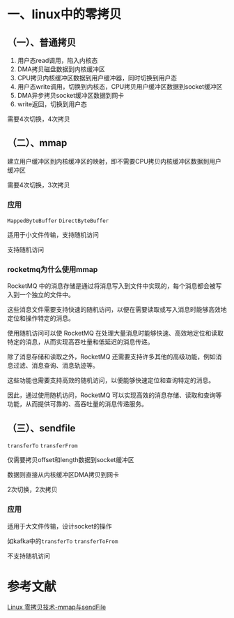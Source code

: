 # 一、linux中的零拷贝

## （一）、普通拷贝

1. 用户态read调用，陷入内核态
2. DMA拷贝磁盘数据到内核缓冲区
3. CPU拷贝内核缓冲区数据到用户缓冲器，同时切换到用户态
4. 用户态write调用，切换到内核态，CPU拷贝用户缓冲区数据到socket缓冲区
5. DMA异步拷贝socket缓冲区数据到网卡
6. write返回，切换到用户态

需要4次切换，4次拷贝

## （二）、mmap

建立用户缓冲区到内核缓冲区的映射，即不需要CPU拷贝内核缓冲区数据到用户缓冲区

需要4次切换，3次拷贝

### 应用

`MappedByteBuffer` `DirectByteBuffer` 

适用于小文件传输，支持随机访问

支持随机访问

### rocketmq为什么使用mmap

RocketMQ 中的消息存储是通过将消息写入到文件中实现的，每个消息都会被写入到一个独立的文件中。

这些消息文件需要支持快速的随机访问，以便在需要读取或写入消息时能够高效地定位和操作特定的消息。

使用随机访问可以使 RocketMQ 在处理大量消息时能够快速、高效地定位和读取特定的消息，从而实现高吞吐量和低延迟的消息传递。

除了消息存储和读取之外，RocketMQ 还需要支持许多其他的高级功能，例如消息过滤、消息查询、消息轨迹等。

这些功能也需要支持高效的随机访问，以便能够快速定位和查询特定的消息。

因此，通过使用随机访问，RocketMQ 可以实现高效的消息存储、读取和查询等功能，从而提供可靠的、高吞吐量的消息传递服务。

## （三）、sendfile

`transferTo` `transferFrom`

仅需要拷贝offset和length数据到socket缓冲区

数据则直接从内核缓冲区DMA拷贝到网卡

2次切换，2次拷贝

### 应用

适用于大文件传输，设计socket的操作

如kafka中的`transferTo` `transferToFrom` 

不支持随机访问

# 参考文献

[Linux 零拷贝技术-mmap与sendFile](https://www.cnblogs.com/hongdada/p/16926179.html)